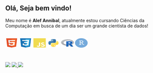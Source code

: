 ## Olá, Seja bem vindo!

Meu nome é **Alef Annibal**, atualmente estou cursando Ciências da Computação em busca de um dia ser um grande cientista de dados!

<div style="display: inline_block"><br>
  <img align="center" alt="Alef-HTML" height="30" width="40" src="https://raw.githubusercontent.com/devicons/devicon/master/icons/html5/html5-original.svg">
  <img align="center" alt="Alef-CSS" height="30" width="40" src="https://raw.githubusercontent.com/devicons/devicon/master/icons/css3/css3-original.svg">
  <img align="center" alt="Alef-Js" height="30" width="40" src="https://raw.githubusercontent.com/devicons/devicon/master/icons/javascript/javascript-plain.svg">
  <img align="center" alt="Alef-Python" height="30" width="40" src="https://raw.githubusercontent.com/devicons/devicon/master/icons/python/python-original.svg">
  <img align="center" alt="Alef-Rstudio" height="30" width="40" src="https://raw.githubusercontent.com/devicons/devicon/master/icons/r/r-original.svg">
  <img align="center" alt="Alef-Rstudio" height="30" width="40" src="https://raw.githubusercontent.com/devicons/devicon/master/icons/rstudio/rstudio-original.svg">
</div>

##
</br>

<div>
    <a href="https://www.instagram.com/alef_annibal/" target="_blank"><img src="https://img.shields.io/badge/-Instagram-%23E4405F?style=for-the-badge&logo=instagram&logoColor=white" target="_blank" ></a>
    <a href="https://www.linkedin.com/in/alef-annibal-28a38620b/" target="_blank"><img src="https://img.shields.io/badge/LinkedIn-0077B5?style=for-the-badge&logo=linkedin&logoColor=white" target="_blank"> </a>
    <a href = "mailto: contato.alefannibal@gmail.com"><img src="https://img.shields.io/badge/-Gmail-%23EA4335?style=for-the-badge&logo=gmail&logoColor=white" target="_blank"></a>
</div>
